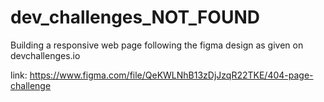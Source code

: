# dev_challenges_NOT_FOUND
Building a responsive web page following the figma design as given on devchallenges.io


link: https://www.figma.com/file/QeKWLNhB13zDjJzqR22TKE/404-page-challenge
